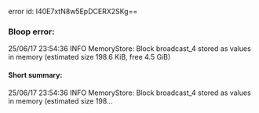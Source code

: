 error id: I40E7xtN8w5EpDCERX2SKg==
### Bloop error:

25/06/17 23:54:36 INFO MemoryStore: Block broadcast_4 stored as values in memory (estimated size 198.6 KiB, free 4.5 GiB)
#### Short summary: 

25/06/17 23:54:36 INFO MemoryStore: Block broadcast_4 stored as values in memory (estimated size 198...